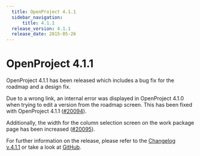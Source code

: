 ```yaml
---
  title: OpenProject 4.1.1
  sidebar_navigation:
      title: 4.1.1
  release_version: 4.1.1
  release_date: 2015-05-26
---
```



# OpenProject 4.1.1

OpenProject 4.1.1 has been released which includes a bug fix for the
roadmap and a design fix.

Due to a wrong link, an internal error was displayed in OpenProject
4.1.0 when trying to edit a version from the roadmap screen. This has
been fixed with OpenProject 4.1.1
([\#20094](https://community.openproject.org/work_packages/20094)).

Additionally, the width for the column selection screen on the work
package page has been increased
([\#20095](https://community.openproject.org/work_packages/20095)).

For further information on the release, please refer to the [Changelog
v.4.1.1](https://community.openproject.org/versions/714 "Changelog v.4.0.10") or
take a look at
[GitHub](https://github.com/opf/openproject/tree/v4.1.1 "GitHub").


